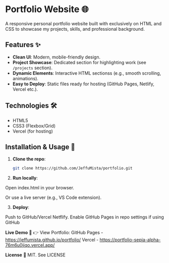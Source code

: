 # Portfolio Website 🌐

A responsive personal portfolio website built with exclusively on HTML and CSS to showcase my projects, skills, and professional background.

## Features ✨
- **Clean UI**: Modern, mobile-friendly design.
- **Project Showcase**: Dedicated section for highlighting work (see `/projects` section).
- **Dynamic Elements**: Interactive HTML sectionss (e.g., smooth scrolling, animations).
- **Easy to Deploy**: Static files ready for hosting (GitHub Pages, Netlify, Vercel etc.).

## Technologies 🛠️
- HTML5
- CSS3 (Flexbox/Grid)
- Vercel (for hosting)

## Installation & Usage 🚀
1. **Clone the repo**:
   ```bash
   git clone https://github.com/JeffuMista/portfolio.git
2. **Run locally**:

Open index.html in your browser.

Or use a live server (e.g., VS Code extension).

3. **Deploy**:

Push to GitHub/Vercel Netflify. Enable GitHub Pages in repo settings if using GitHub

**Live Demo** 🔗
👉 View Portfolio: 
GitHub Pages - https://jeffumista.github.io/portfolio/
Vercel - https://portfolio-sepia-alpha-76m6u0jiqo.vercel.app/

**License** 📄
MIT. See LICENSE

